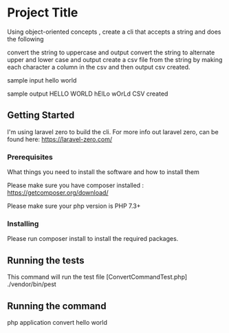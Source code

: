 # Project Title

Using object-oriented concepts , create a cli that accepts a string and does the following 

convert the string to uppercase and output
convert the string to alternate upper and lower case and output 
create a csv file from the string by making each character a column in the csv and then output
csv created.

sample input 
hello world 

sample output
HELLO WORLD
hElLo wOrLd
CSV created

## Getting Started

I'm using laravel zero to build the cli. For more info out laravel zero, can be found here: https://laravel-zero.com/

### Prerequisites

What things you need to install the software and how to install them

Please make sure you have composer installed : https://getcomposer.org/download/

Please make sure your php version is PHP 7.3+

### Installing

Please run composer install to install the required packages.

## Running the tests

This command will run the test file [ConvertCommandTest.php]
./vendor/bin/pest

## Running the command
php application convert hello world 

